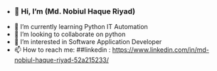 -  ### 👋 Hi, I’m (Md. Nobiul Haque Riyad)
- 🌱 I’m currently learning Python IT Automation
- 👯 I’m looking to collaborate on python
- 👀 I’m interested in Software Application Developer
- 📫 How to reach me: ##linkedin : https://www.linkedin.com/in/md-nobiul-haque-riyad-52a215233/
<!--
**X86JP-Riyad/X86JP-RIYAD** is a ✨ _special_ ✨ repository because its `README.md` (this file) appears on your GitHub profile.
-->

